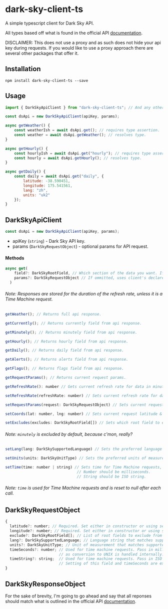 # dark-sky-client-ts

A simple typescript client for Dark Sky API.

All types based off what is found in the official API [documentation](https://darksky.net/dev/docs).

DISCLAIMER: This does not use a proxy and as such does not hide your api key during requests. If you would like to use a proxy approach there are several other packages that offer it.

## Installation

`npm install dark-sky-client-ts --save`

## Usage

```javascript
import { DarkSkyApiClient } from "dark-sky-client-ts"; // And any other types needed.

const dsApi = new DarkSkyApiClient(apiKey, params);

async getWeather() {
    const weatherIsh = await dsApi.get(); // requires type assertion.
    const weather = await dsApi.getWeather(); // resolves type.
}

async getHourly() {
    const hourlyIsh = await dsApi.get("hourly"); // requires type assertion.
    const hourly = await dsApi.getHourly(); // resolves type.
}

async getDaily() {
    const daily = await dsApi.get("daily", {
        latitude: -38.590451,
        longitude: 175.541561,
        lang: "zh",
        units: "uk2"
    });
}
```

## DarkSkyApiClient

```javascript
const dsApi = new DarkSkyApiClient(apiKey, params);
```

- apiKey (`string`) - Dark Sky API key.
- params (`DarkSkyRequestObject`) - optional params for API request.

#### Methods

```javascript
async get(
    field?: DarkSkyRootField, // Which section of the data you want. If ommitted, returns all.
    params?: DarkSkyRequestObject // If ommitted, uses client's declared params.
  )
```

###### Note: Responses are stored for the duration of the refresh rate, unless it is a Time Machine request.

```javascript
getWeather(); // Returns full api response.
```

```javascript
getCurrently(); // Returns currently field from api response.
```

```javascript
getMinutely(); // Returns minutely field from api response.
```

```javascript
getHourly(); // Returns hourly field from api response.
```

```javascript
getDaily(); // Returns daily field from api response.
```

```javascript
getAlerts(); // Returns alerts field from api response.
```

```javascript
getFlags(); // Returns flags field from api response.
```

```javascript
getRequestParams(); // Returns current request params.
```

```javascript
getRefreshRate(): number // Gets current refresh rate for data in minutes.
```

```javascript
setRefreshRate(refreshRate: number) // Sets current refresh rate for data in minutes. Minimum is 30.
```

```javascript
setRequestParams(request: DarkSkyRequestObject) // Sets current request params.
```

```javascript
setCoords(lat: number, lng: number) // Sets current request latitude & longitude.
```

```javascript
setExcludes(excludes: DarkSkyRootField[]) // Sets which root field to exclude from response.
```

###### Note: `minutely` is excluded by default, because c'mon, really?

```javascript
setLang(lang: DarkSkySupportedLanguage) // Sets the preferred language from supported languages.
```

```javascript
setUnits(units: DarkSkyUnitType) // Sets the preferred units of measurements from supported units.
```

```javascript
setTime(time: number | string) // Sets time for Time Machine requests, parsed internally.
                                // Number should be milliseconds.
                                // String should be ISO string.
```

###### Note: `time` is used for Time Machine requests and is reset to null after each call.

## DarkSkyRequestObject

```javascript
{
  latitude?: number; // Required. Set either in constructor or using setCoords client method.
  longitude?: number; // Required. Set either in constructor or using setCoords client method.
  exclude?: DarkSkyRootField[]; // List of root fields to exclude from returned data.
  lang?: DarkSkySupportedLanguage; // Language string that matches supported list.
  units?: DarkSkyUnitType; // Unit of measurement that matches supported list.
  timeSeconds?: number; // Used for time machine requests. Pass in milliseconds,
                        // as conversion to UNIX is handled internally.
  timeString?: string;  // Used for time machine requests. Pass in ISO string.
                        // Setting of this field and timeSeconds are exclusive to each other.
}
```

## DarkSkyResponseObject

For the sake of brevity, I'm going to go ahead and say that all reponses should match what is outlined in the official API [documentation](https://darksky.net/dev/docs).
